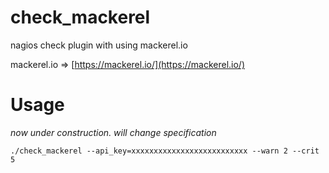 check_mackerel
==============

nagios check plugin with using mackerel.io


mackerel.io => [https://mackerel.io/](https://mackerel.io/)

Usage
==============

*now under construction. will change specification*

```
./check_mackerel --api_key=xxxxxxxxxxxxxxxxxxxxxxxxxx --warn 2 --crit 5
```

